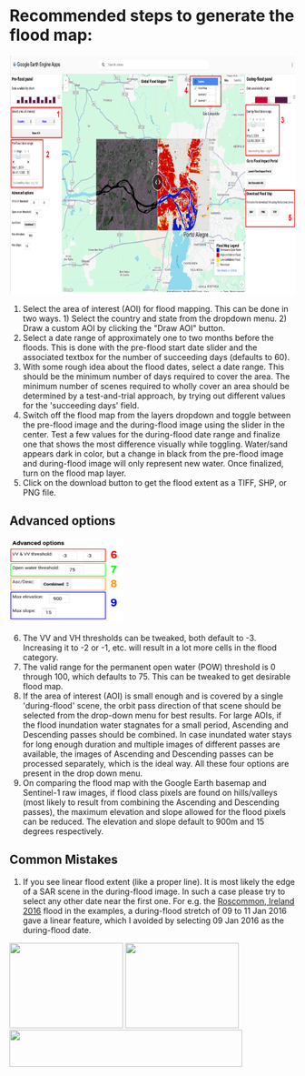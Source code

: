 # Recommended steps to generate the flood map: <br/>

<img src="../media/GFM-v2-instructionspg1.png" height="420" width="845">

1. Select the area of interest (AOI) for flood mapping. This can be done in two ways. 1) Select the country and state from the dropdown menu. 2) Draw a custom AOI by clicking the "Draw AOI" button. <br/>
2. Select a date range of approximately one to two months before the floods. This is done with the pre-flood start date slider and the associated textbox for the number of succeeding days (defaults to 60). <br/>
3. With some rough idea about the flood dates, select a date range. This should be the minimum number of days required to cover the area. The minimum number of scenes required to wholly cover an area should be determined by a test-and-trial approach, by trying out different values for the 'succeeding days' field. <br/>
4. Switch off the flood map from the layers dropdown and toggle between the pre-flood image and the during-flood image using the slider in the center. Test a few values for the during-flood date range and finalize one that shows the most difference visually while toggling. Water/sand appears dark in color, but a change in black from the pre-flood image and during-flood image will only represent new water. Once finalized, turn on the flood map layer. <br/>
5. Click on the download button to get the flood extent as a TIFF, SHP, or PNG file. <br/>

## Advanced options <br/>

<img src="../media/GFM-v2-instructionspg2.png" height="150" width="200">

6. The VV and VH thresholds can be tweaked, both default to -3. Increasing it to -2 or -1, etc. will result in a lot more cells in the flood category. <br/> 
7. The valid range for the permanent open water (POW) threshold is 0 through 100, which defaults to 75. This can be tweaked to get desirable flood map. <br/>
8. If the area of interest (AOI) is small enough and is covered by a single 'during-flood' scene, the orbit pass direction of that scene should be selected from the drop-down menu for best results. For large AOIs, if the flood inundation water stagnates for a small period, Ascending and Descending passes should be combined. In case inundated water stays for long enough duration and multiple images of different passes are available, the images of Ascending and Descending passes can be processed separately, which is the ideal way. All these four options are present in the drop down menu. <br/>
9. On comparing the flood map with the Google Earth basemap and Sentinel-1 raw images, if flood class pixels are found on hills/valleys (most likely to result from combining the Ascending and Descending passes), the maximum elevation and slope allowed for the flood pixels can be reduced. The elevation and slope default to 900m and 15 degrees respectively.

## Common Mistakes <br/>

1. If you see linear flood extent (like a proper line). It is most likely the edge of a SAR scene in the during-flood image. In such a case please try to select any other date near the first one. For e.g. the [Roscommon, Ireland 2016](../examples/2016) flood in the examples, a during-flood stretch of 09 to 11 Jan 2016 gave a linear feature, which I avoided by selecting 09 Jan 2016 as the during-flood date.<br/>

<img src="../media/2016_Roscommon_Mistake.png" height="150" width="200">	<img src="../media/expl/2016_Roscommon.png" height="150" width="200"><br/>
<img src="../media/legend_base.png" height="65" width="410"><br/>
